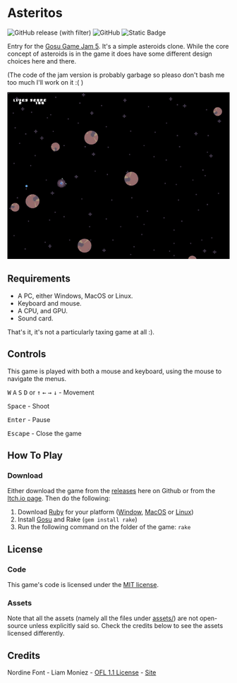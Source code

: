 # Asteritos

![GitHub release (with filter)](https://img.shields.io/github/v/release/chadowo/asteritos?style=flat-square) ![GitHub](https://img.shields.io/github/license/chadowo/asteritos?style=flat-square&color=blue) ![Static Badge](https://img.shields.io/badge/get%20it-green?style=flat-square&logo=itch.io&logoColor=white&label=itch.io&color=fa5c5c&link=https%3A%2F%2Fchadow.itch.io%2Fasteritos)

Entry for the [Gosu Game Jam 5](https://itch.io/jam/gosu-game-jam-5). It's a simple asteroids clone.
While the core concept of asteroids is in the game it does have some different design choices here and there.

(The code of the jam version is probably garbage so pleaso don't bash me too much I'll work on it :( )

<p align="center">
  <img src="/docs/media/screenshot-1.png" alt="screenshot"/>
</p>

## Requirements

- A PC, either Windows, MacOS or Linux.
- Keyboard and mouse.
- A CPU, and GPU.
- Sound card.

That's it, it's not a particularly taxing game at all :).

## Controls

This game is played with both a mouse and keyboard, using the mouse to navigate the menus.

<kbd>W</kbd> <kbd>A</kbd> <kbd>S</kbd> <kbd>D</kbd> or <kbd>↑</kbd> <kbd>←</kbd> <kbd>→</kbd> <kbd>↓</kbd> - Movement

<kbd>Space</kbd> - Shoot

<kbd>Enter</kbd> - Pause

<kbd>Escape</kbd> - Close the game

## How To Play

### Download

Either download the game from the [releases](https://github.com/Chadowo/asteritos/releases) here on Github or from the [Itch.io page](https://chadow.itch.io/asteritos).
Then do the following:

1. Download [Ruby](https://www.ruby-lang.org/) for your platform ([Window](https://rubyinstaller.org/), [MacOS](https://www.ruby-lang.org/en/documentation/installation/#homebrew) or [Linux](https://www.ruby-lang.org/en/documentation/installation/#apt))
2. Install [Gosu](https://www.libgosu.org/ruby.html) and Rake (`gem install rake`)
3. Run the following command on the folder of the game: `rake`

## License

### Code

This game's code is licensed under the [MIT license](LICENSE).

### Assets

Note that all the assets (namely all the files under [assets/](/assets)) are not open-source unless explicitly said so. Check the
credits below to see the assets licensed differently.

## Credits

Nordine Font - Liam Moniez - [OFL 1.1 License](/assets/fonts/nordine/license.txt) - [Site](https://www.behance.net/agraffs)
